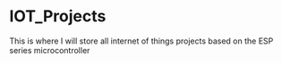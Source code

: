 # IOT_Projects
This is where I will store all internet of things projects based on the ESP series microcontroller
